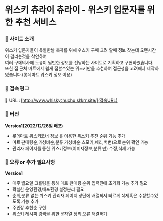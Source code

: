 # 위스키 츄라이 츄라이 - 위스키 입문자를 위한 추천 서비스
### 🥃 사이트 소개
위스키 입문자들이 특별한날 축하를 위해 위스키 구매 고려 할때 정보 찾는데 오랜시간이 걸리는것을 착안하여<br>
여러 구매의사에 도움이 될만한 정보를 전달하는 사이트로 기획하고 구현하였습니다.<br>
또한 집 근처 마트에서 쉽게 접할수있는 위스키만을 추천하여 접근성을 고려해서 제작하였습니다.(롯데마트 위스키 정보 이용)<br>
### 🥃 접속 링크

🔗 URL : [http://www.whiskychuchu.shkrr.site/](접속URL)
### 🥃 버전
**Version1(2022/12/26일 배포)**
- 롯데마트 위스키코너 정보 를 이용한 위스키 추천 순위 기능 추가
- 마트 판매량순,가성비순,분류 가성비순(스모키,쉐리,버번)으로 순위 확인 가능
- 관리자 페이지를 통한 위스키정보(이미지정보,분류 만) 수정,삭제 가능

### 🥃 오류 or 추가 필요사항
**Version1**
- 매주 월요일 크롤링을 통해 마트 판매량 순위 입력전에 초기화 기능 추가 필요
- 확실한 운영환경,배포환경 설정분리 필요
- 순위,분류 없는 위스키 관리자 페이지 상단에 배열되서 빠르게 삭제혹은 수정할수있도록 기능 추가
- 주인장 추천순 구현
- 위스키 레시피 검색을 위한 문자열 정리 오류 해결하기


